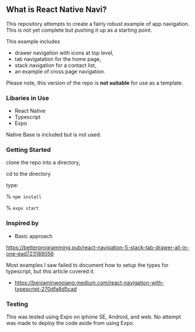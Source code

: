 ## What is React Native Navi? 

This repository attempts to create a fairly robust example of app navigation. This is not yet complete but pushing it up as a starting point.

This example includes
* drawer navigation with icons at top level,
* tab navigatation for the home page,
* stack navigation for a contact list, 
* an example of cross page navigation.

Please note,  this version of the repo is **not suitable** for use as a template.  

### Libaries in Use

* React Native
* Typescript
* Expo

Native Base is included but is not used. 

### Getting Started

clone the repo into a directory, 

cd to the directory

type:

% `npm install`

% `expo start`


### Inspired by

* Basic approach

https://betterprogramming.pub/react-navigation-5-stack-tab-drawer-all-in-one-ead723188056

Most examples I saw failed to document how to setup the types for typescript, but this article covered it.

* https://benjaminwoojang.medium.com/react-navigation-with-typescript-270dfa8d5cad

### Testing

This was tested using Expo on iphone SE, Android, and web.  No attempt was made to deploy the code aside from using Expo.


